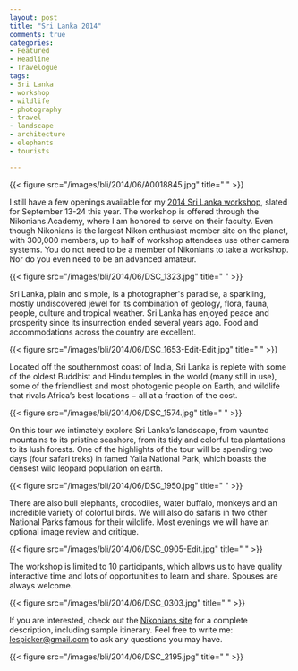 ```yaml
---
layout: post
title: "Sri Lanka 2014"
comments: true
categories:
- Featured
- Headline
- Travelogue
tags:
- Sri Lanka
- workshop
- wildlife
- photography
- travel
- landscape
- architecture
- elephants
- tourists

---
```


{{< figure src="/images/bli/2014/06/A0018845.jpg" title="  " >}}

I still have a few openings available for my [2014 Sri Lanka workshop](http://www.nikoniansacademy.com/all/viewWorkshop.html?course_id=1318), slated for September 13-24 this year. The workshop is offered through the Nikonians Academy, where I am honored to serve on their faculty. Even though Nikonians is the largest Nikon enthusiast member site on the planet, with 300,000 members, up to half of workshop attendees use other camera systems. You do not need to be a member of Nikonians to take a workshop. Nor do you even need to be an advanced amateur. 

<!--more-->

{{< figure src="/images/bli/2014/06/DSC_1323.jpg" title="  " >}}

Sri Lanka, plain and simple, is a photographer's paradise, a sparkling, mostly undiscovered jewel for its combination of geology, flora, fauna, people, culture and tropical weather. Sri Lanka has enjoyed peace and prosperity since its insurrection ended several years ago. Food and accommodations across the country are excellent.

{{< figure src="/images/bli/2014/06/DSC_1653-Edit-Edit.jpg" title="  " >}}

Located off the southernmost coast of India, Sri Lanka is replete with some of the oldest Buddhist and Hindu temples in the world (many still in use), some of the friendliest and most photogenic people on Earth, and wildlife that rivals Africa’s best locations − all at a fraction of the cost.

{{< figure src="/images/bli/2014/06/DSC_1574.jpg" title="  " >}}

On this tour we intimately explore Sri Lanka’s landscape, from vaunted mountains to its pristine seashore, from its tidy and colorful tea plantations to its lush forests. One of the highlights of the tour will be spending two days (four safari treks) in famed Yalla National Park, which boasts the densest wild leopard population on earth.

{{< figure src="/images/bli/2014/06/DSC_1950.jpg" title="  " >}}

There are also bull elephants, crocodiles, water buffalo, monkeys and an incredible variety of colorful birds. We will also do safaris in two other National Parks famous for their wildlife. Most evenings we will have an optional image review and critique.

{{< figure src="/images/bli/2014/06/DSC_0905-Edit.jpg" title="  " >}}

The workshop is limited to 10 participants, which allows us to have quality interactive time and lots of opportunities to learn and share. Spouses are always welcome.

{{< figure src="/images/bli/2014/06/DSC_0303.jpg" title="  " >}}

If you are interested, check out the [Nikonians site](http://www.nikoniansacademy.com/all/viewWorkshop.html?course_id=1318) for a complete description, including sample itinerary. Feel free to write me: lespicker@gmail.com to ask any questions you may have. 

{{< figure src="/images/bli/2014/06/DSC_2195.jpg" title="  " >}}